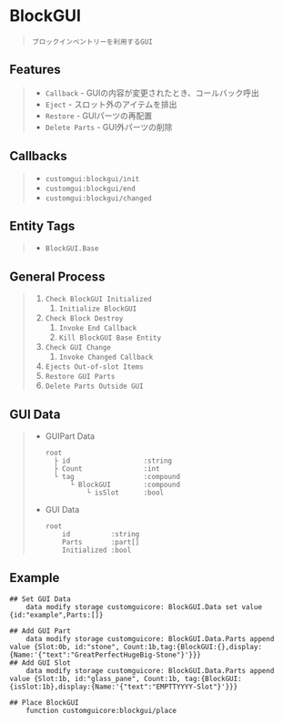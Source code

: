 # BlockGUI
>     ブロックインベントリーを利用するGUI

## Features
> * `Callback` - GUIの内容が変更されたとき、コールバック呼出
> * `Eject` - スロット外のアイテムを排出
> * `Restore` - GUIパーツの再配置
> * `Delete Parts` - GUI外パーツの削除

## Callbacks
> * `customgui:blockgui/init`
> * `customgui:blockgui/end`
> * `customgui:blockgui/changed`

## Entity Tags
> * `BlockGUI.Base`

## General Process
> 1. `Check BlockGUI Initialized`
>     1. `Initialize BlockGUI`
> 1. `Check Block Destroy`
>     1. `Invoke End Callback`
>     1. `Kill BlockGUI Base Entity`
> 1. `Check GUI Change`
>     1. `Invoke Changed Callback`
> 1. `Ejects Out-of-slot Items`
> 1. `Restore GUI Parts`
> 1. `Delete Parts Outside GUI`

## GUI Data
> * GUIPart Data
>   ```
>   root
>     ├ id                  :string
>     ├ Count               :int
>     └ tag                 :compound
>         └ BlockGUI        :compound
>             └ isSlot      :bool
>   ```
> * GUI Data
>   ```
>   root
>       id          :string
>       Parts       :part[]
>       Initialized :bool
>   ```

## Example
```
## Set GUI Data
    data modify storage customguicore: BlockGUI.Data set value {id:"example",Parts:[]}

## Add GUI Part
    data modify storage customguicore: BlockGUI.Data.Parts append value {Slot:0b, id:"stone", Count:1b,tag:{BlockGUI:{},display:{Name:'{"text":"GreatPerfectHugeBig-Stone"}'}}}
## Add GUI Slot
    data modify storage customguicore: BlockGUI.Data.Parts append value {Slot:1b, id:"glass_pane", Count:1b, tag:{BlockGUI:{isSlot:1b},display:{Name:'{"text":"EMPTTYYYY-Slot"}'}}}

## Place BlockGUI
    function customguicore:blockgui/place
```